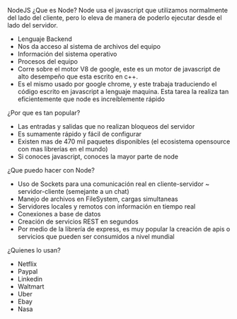 NodeJS
 ¿Que es Node?
Node usa el javascript que utilizamos normalmente del lado del cliente, pero lo eleva de manera de poderlo ejecutar desde el lado del servidor.
- Lenguaje Backend
- Nos da acceso al sistema de archivos del equipo
- Información del sistema operativo
- Procesos del equipo
- Corre sobre el motor V8 de google, este es un motor de javascript de alto desempeño que esta escrito en c++.
- Es el mismo usado por google chrome,  y este trabaja traduciendo el código escrito en javascript a lenguaje maquina. Esta tarea la realiza tan eficientemente que node es increíblemente rápido

 ¿Por que es tan popular?
- Las entradas y salidas que no realizan bloqueos del servidor
- Es sumamente rápido y fácil de configurar
- Existen mas de 470 mil paquetes disponibles (el ecosistema opensource con mas librerías en el mundo)
- Si conoces javascript, conoces la mayor parte de node

 ¿Que puedo hacer con Node?
- Uso de Sockets para una comunicación real en cliente-servidor ~ servidor-cliente (semejante a un chat)
- Manejo de archivos en FileSystem, cargas simultaneas
- Servidores locales y remotos con información en tiempo real
- Conexiones a base de datos
- Creación de servicios REST en segundos
- Por medio de la librería de express, es muy popular la creación de apis o servicios que pueden ser consumidos a nivel mundial

 ¿Quienes lo usan?
- Netflix
- Paypal
- Linkedin
- Waltmart
- Uber
- Ebay
- Nasa
